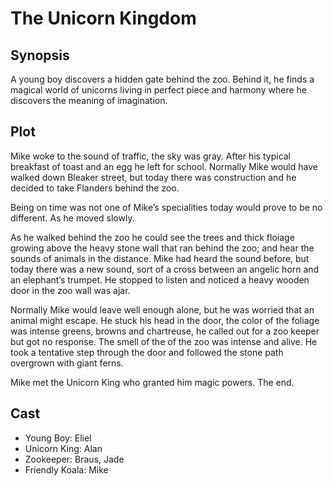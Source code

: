 # The Unicorn Kingdom

## Synopsis

A young boy discovers a hidden gate behind the zoo.
Behind it, he finds a magical world of unicorns living in perfect piece and harmony where he discovers the meaning of imagination.

## Plot

Mike woke to the sound of traffic, the sky was gray.
After his typical breakfast of toast and an egg he left for school.
Normally Mike would have walked down Bleaker street, but today there was construction and he decided to take Flanders behind the zoo.

Being on time was not one of Mike’s specialities today would prove to be no different.
As he moved slowly.

As he walked behind the zoo he could see the trees and thick floiage growing above the heavy stone wall that ran behind the zoo; and hear the sounds of animals in the distance.
Mike had heard the sound before, but today there was a new sound, sort of a cross between an angelic horn and an elephant’s trumpet.
He stopped to listen and noticed a heavy wooden door in the zoo wall was ajar.

Normally Mike would leave well enough alone, but he was worried that an animal might escape.
He stuck his head in the door, the color of the foliage was intense greens, browns and chartreuse, he called out for a zoo keeper but got no response.
The smell of the of the zoo was intense and alive.
He took a tentative step through the door and followed the stone path overgrown with giant ferns.

Mike met the Unicorn King who granted him magic powers.
The end.

## Cast

* Young Boy: Eliel
* Unicorn King: Alan
* Zookeeper: Braus, Jade
* Friendly Koala: Mike
